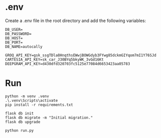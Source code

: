 # .env

Create a .env file in the root directory and add the following variables:
```
DB_USER=
DB_PASSWORD= 
DB_HOST=
DB_PORT=
DB_NAME=autocally

GROQ_API_KEY=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
CARTESIA_API_KEY=sk_car_J30BYq5bkyWK_3vGd16Kt
DEEPGRAM_API_KEY=d430dfd320703fc5125e77084d6653423aa05783

```

# Run
```
python -m venv .venv
.\.venv\Scripts\activate
pip install -r requirements.txt

flask db init
flask db migrate -m "Initial migration."
flask db upgrade

python run.py
```
